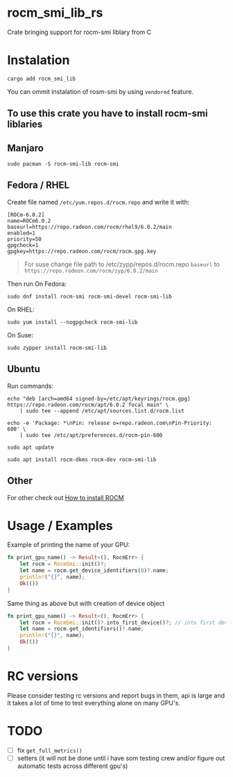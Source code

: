 # rocm_smi_lib_rs
Crate bringing support for rocm-smi liblary from C

# Instalation

```
cargo add rocm_smi_lib
```

You can ommit instalation of rosm-smi by using `vendored` feature.


## To use this crate you have to install rocm-smi liblaries

## Manjaro
```
sudo pacman -S rocm-smi-lib rocm-smi
```

## Fedora / RHEL

Create file named `/etc/yum.repos.d/rocm.repo` and write it with:
```
[ROCm-6.0.2]
name=ROCm6.0.2
baseurl=https://repo.radeon.com/rocm/rhel9/6.0.2/main
enabled=1
priority=50
gpgcheck=1
gpgkey=https://repo.radeon.com/rocm/rocm.gpg.key
```
> For suse change file path to /etc/zypp/repos.d/rocm.repo `baseurl` to `https://repo.radeon.com/rocm/zyp/6.0.2/main` 

Then run 
On Fedora:
```
sudo dnf install rocm-smi rocm-smi-devel rocm-smi-lib
```
On RHEL:
```
sudo yum install --nogpgcheck rocm-smi-lib
```
On Suse:
```
sudo zypper install rocm-smi-lib
```

## Ubuntu 

Run commands:
```
echo "deb [arch=amd64 signed-by=/etc/apt/keyrings/rocm.gpg] https://repo.radeon.com/rocm/apt/6.0.2 focal main" \
    | sudo tee --append /etc/apt/sources.list.d/rocm.list

echo -e 'Package: *\nPin: release o=repo.radeon.com\nPin-Priority: 600' \
    | sudo tee /etc/apt/preferences.d/rocm-pin-600

sudo apt update

sudo apt install rocm-dkms rocm-dev rocm-smi-lib
```

## Other
For other check out [How to install ROCM](https://rocm.docs.amd.com/projects/install-on-linux/en/latest/how-to/native-install/index.html)

# Usage / Examples

Example of printing the name of your GPU:
```rust
fn print_gpu_name() -> Result<(), RocmErr> {
    let rocm = RocmSmi::init()?;
    let name = rocm.get_device_identifiers(0)?.name;
    println!("{}", name);
    Ok(())
}    
```

Same thing as above but with creation of device object
```rust
fn print_gpu_name() -> Result<(), RocmErr> {
    let rocm = RocmSmi::init()?.into_first_device()?; // into first devic requires enabling `device` feature
    let name = rocm.get_identifiers()?.name;
    println!("{}", name);
    Ok(())
}    
```

# RC versions
Please consider testing rc versions and report bugs in them, api is large and it takes a lot of time to test everything alone on many GPU's.

# TODO
- [ ] fix `get_full_metrics()`
- [ ] setters (it will not be done until i have som testing crew and/or figure out automatic tests across different gpu's)